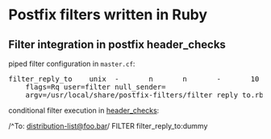 # Postfix filters written in Ruby

## Filter integration in postfix header_checks

piped filter configuration in `master.cf`:

<pre>
filter_reply_to    unix  -       n       n       -       10      pipe
    flags=Rq user=filter null_sender=
    argv=/usr/local/share/postfix-filters/filter_reply_to.rb ${sender} ${recipient}
</pre>


conditional filter execution in [header_checks](http://www.postfix.org/header_checks.5.html):

  /^To: distribution-list@foo.bar/ FILTER filter_reply_to:dummy
